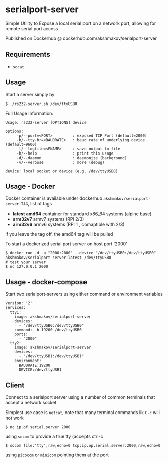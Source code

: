 # serialport-server

Simple Utility to Expose a local serial port on a network port, allowing for remote serial port access

Published on Dockerhub @ dockerhub.com/akshmakov/serialport-server



## Requirements

 - `socat`


## Usage

Start a server simply by

```
$ ./rs232-server.sh /dev/ttyUSB0
```

Full Usage Information:

```
Usage: rs232-server [OPTIONS] device 

options: 
     -p/--port=<PORT>         : exposed TCP Port (default=2000)
     -b/--tty-br=<BAUDRATE>   : baud rate of underlying device (default=9600)
     -l/--logfile=<FNAME>     : save output to file
     -h/--help                : print this usage
     -d/--daemon              : daemonize (background) 
     -v/--verbose             : more (debug) 

device: local socket or device (e.g. /dev/ttyUSB0)
```

## Usage - Docker

Docker container is available under dockerhub `akshmakov/serialport-server:TAG`, list of tags

- **latest** **amd64**  container for standard x86_64 systems (alpine base)
- **arm32v7** armv7 systems (RPI 2/3)
- **arm32v6** armv6 systems (RPI 1 , comaptible with 2/3)

if you leave the tag off, the amd64 tag will be pulled 

To start a dockerized serial port server on host port '2000'

```
$ docker run -d -p "2000:2000" --device "/dev/ttyUSB0:/dev/ttyUSB0" akshmakov/serialport-server:latest /dev/ttyUSB0
# test your server
$ nc 127.0.0.1 2000
```

## Usage - docker-compose

Start two serialport-servers using either command or environment variables

```
version: '2'
services:
  tty1:
    image: akshmakov/serialport-server
    devices:
      - "/dev/ttyUSB0:/dev/ttyUSB0"
    command: -b 19200 /dev/ttyUSB0
    ports:
      - "2000"
  tty2:
    image: akshmakov/serialport-server
    devices:
      - "/dev/ttyUSB1:/dev/ttyUSB1"
    environment:
      BAUDRATE:19200
      DEVICE:/dev/ttyUSB1
```

## Client

Connect to a serialport server using a number of common terminals that accept a network socket.

Simplest use case is `netcat`, note that many terminal commands lik `C-c` will not work 

```
$ nc ip.of.serial.server 2000

```

using `socom` to provide a true tty (accepts ctrl-c

```
$ socom file:'tty',raw,echo=0 tcp:ip.op.serial.server:2000,raw,echo=0
```


using `picocom` or `minicom` pointing them at the port

